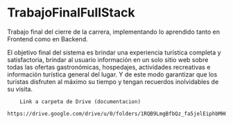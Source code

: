 # TrabajoFinalFullStack
Trabajo final del cierre de la carrera, implementando lo aprendido tanto en Frontend como en Backend.

El objetivo final del sistema es brindar una experiencia turística completa y satisfactoria, brindar al usuario información en un solo sitio web sobre todas las ofertas gastronómicas, hospedajes, actividades recreativas e información turística general del lugar.
Y de este modo garantizar que los turistas disfruten al máximo su tiempo y tengan recuerdos inolvidables de su visita.


        Link a carpeta de Drive (documentacion)
        https://drive.google.com/drive/u/0/folders/1RQB9LmgBfbQz_fa5jelEiphbMH0Q9LG6
